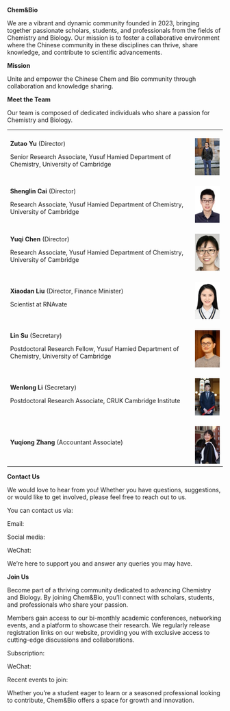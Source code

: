 ﻿
**Chem&Bio** 

We are a vibrant and dynamic community founded in 2023, bringing together passionate scholars, students, and professionals from the fields of Chemistry and Biology. Our mission is to foster a collaborative environment where the Chinese community in these disciplines can thrive, share knowledge, and contribute to scientific advancements.

**Mission**

Unite and empower the Chinese Chem and Bio community through collaboration and knowledge sharing.

**Meet the Team**

Our team is composed of dedicated individuals who share a passion for Chemistry and Biology.

|                |                                              |
|----------------|----------------------------------------------|
|<p></p><p>**Zutao Yu** (Director)</p><p>Senior Research Associate, Yusuf Hamied Department of Chemistry, University of Cambridge</p><p></p>| <br>![zutao](Aspose.Words.600e1816-aab6-4441-b88a-432846f77655.001.png)|
|<p></p><p>**Shenglin Cai** (Director)</p><p>Research Associate, Yusuf Hamied Department of Chemistry, University of Cambridge</p><p></p>| <br>![shenglin](Aspose.Words.600e1816-aab6-4441-b88a-432846f77655.002.png)|
|<p></p><p>**Yuqi Chen** (Director)</p><p>Research Associate, Yusuf Hamied Department of Chemistry, University of Cambridge</p><p></p>| <br>![yuqi](Aspose.Words.600e1816-aab6-4441-b88a-432846f77655.003.png)|
|<p></p><p>**Xiaodan Liu** (Director, Finance Minister)</p><p>Scientist at RNAvate</p><p></p>| <br>![xiaodan](Aspose.Words.600e1816-aab6-4441-b88a-432846f77655.004.jpeg)|
|<p></p><p>**Lin Su** (Secretary)</p><p>Postdoctoral Research Fellow, Yusuf Hamied Department of Chemistry, University of Cambridge</p><p></p>| <br>![Lin](Aspose.Words.600e1816-aab6-4441-b88a-432846f77655.005.jpeg)|
|<p></p><p>**Wenlong Li** (Secretary)</p><p>Postdoctoral Research Associate, CRUK Cambridge Institute</p>| <br>![wenlong](Aspose.Words.600e1816-aab6-4441-b88a-432846f77655.006.png)|
|<p></p><p>**Yuqiong Zhang** (Accountant Associate)</p><p></p><p></p><p></p>| <br>![yuqiong](Aspose.Words.600e1816-aab6-4441-b88a-432846f77655.007.jpeg)|

**Contact Us**

We would love to hear from you! Whether you have questions, suggestions, or would like to get involved, please feel free to reach out to us. 

You can contact us via:

Email: 

Social media:

WeChat:

We’re here to support you and answer any queries you may have.


**Join Us**

Become part of a thriving community dedicated to advancing Chemistry and Biology. By joining Chem&Bio, you’ll connect with scholars, students, and professionals who share your passion. 

Members gain access to our bi-monthly academic conferences, networking events, and a platform to showcase their research. We regularly release registration links on our website, providing you with exclusive access to cutting-edge discussions and collaborations. 

Subscription: 

WeChat: 

Recent events to join: 

Whether you’re a student eager to learn or a seasoned professional looking to contribute, Chem&Bio offers a space for growth and innovation.


